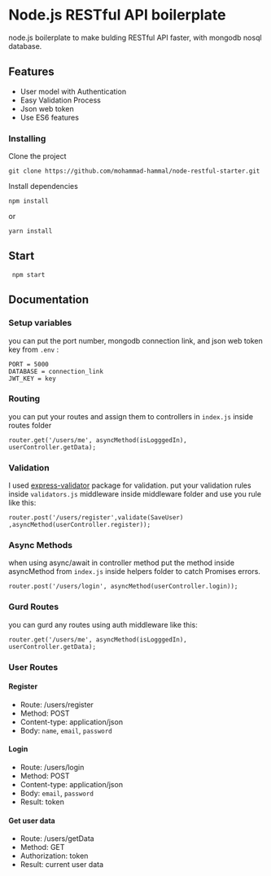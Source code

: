 # Node.js RESTful API boilerplate

node.js boilerplate to make bulding RESTful API faster, with mongodb nosql database.

## Features

* User model with Authentication 
* Easy Validation Process
* Json web token
* Use ES6 features

### Installing

Clone the project
```
git clone https://github.com/mohammad-hammal/node-restful-starter.git
```

Install dependencies 
```
npm install 
```
or
```
yarn install
```
## Start

``` npm start```

## Documentation

### Setup variables

you can put the port number, mongodb connection link, and json web token key from ``` .env ``` :
```
PORT = 5000
DATABASE = connection_link
JWT_KEY = key 
```
### Routing

you can put your routes and assign them to controllers in ```index.js``` inside routes folder

```
router.get('/users/me', asyncMethod(isLogggedIn), userController.getData);
```

### Validation
I used [express-validator](https://github.com/express-validator/express-validator) package for validation.
put your validation rules inside ```validators.js``` middleware inside middleware folder and use you rule like this:

```router.post('/users/register',validate(SaveUser) ,asyncMethod(userController.register));```

### Async Methods

when using async/await in controller method put the method inside asyncMethod from ```index.js```  inside helpers folder to catch Promises errors.

```
router.post('/users/login', asyncMethod(userController.login));
```

### Gurd Routes

you can gurd any routes using auth middleware like this:

```
router.get('/users/me', asyncMethod(isLogggedIn), userController.getData);
```
### User Routes
#### Register 
* Route: /users/register
* Method: POST
* Content-type: application/json
* Body: ```name```, ```email```, ```password```

#### Login 
* Route: /users/login
* Method: POST
* Content-type: application/json
* Body: ```email```, ```password```
* Result: token
#### Get user data 
* Route: /users/getData
* Method: GET
* Authorization: token
* Result: current user data
